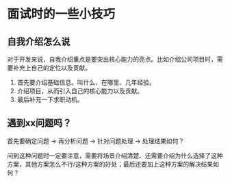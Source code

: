 

# 面试时的一些小技巧

## 自我介绍怎么说

对于开发来说，自我介绍重点是要突出核心能力的亮点。比如介绍公司项目时，需要补充上自己的定位以及贡献。

1. 首先要介绍基础信息。叫什么、在哪里、几年经验。
2. 介绍项目，从而引入自己的核心能力以及贡献。
3. 最后补充一下求职动机。

## 遇到xx问题吗？

首先要确定问题 -> 再分析问题 -> 针对问题处理 -> 处理结果如何？

问到这种问题时一定要注意，需要将场景介绍清楚、还需要介绍为什么选择了这种方案，其他方案怎么不行/这种方案的好处；最后还要加上这种方案的解决结果如何？
